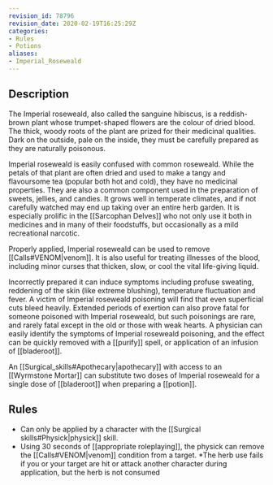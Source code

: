 ```yaml
---
revision_id: 78796
revision_date: 2020-02-19T16:25:29Z
categories:
- Rules
- Potions
aliases:
- Imperial_Roseweald
---
```



## Description
The Imperial roseweald, also called the sanguine hibiscus, is a reddish-brown plant whose trumpet-shaped flowers are the colour of dried blood. The thick, woody roots of the plant are prized for their medicinal qualities. Dark on the outside, pale on the inside, they must be carefully prepared as they are naturally poisonous. 

Imperial roseweald is easily confused with common roseweald. While the petals of that plant are often dried and used to make a tangy and flavoursome tea (popular both hot and cold), they have no medicinal properties. They are also a common component used in the preparation of sweets, jellies, and candies. It grows well in temperate climates, and if not carefully watched may end up taking over an entire herb garden. It is especially prolific in the [[Sarcophan Delves]] who not only use it both in medicines and in many of their foodstuffs, but occasionally as a mild recreational narcotic.

Properly applied, Imperial roseweald can be used to remove [[Calls#VENOM|venom]]. It is also useful for treating illnesses of the blood, including minor curses that thicken, slow, or cool the vital life-giving liquid.

Incorrectly prepared it can induce symptoms including profuse sweating, reddening of the skin (like extreme blushing), temperature fluctuation and fever. A victim of Imperial roseweald poisoning will find that even superficial cuts bleed heavily. Extended periods of exertion can also prove fatal for someone poisoned with Imperial roseweald, but such poisonings are rare, and rarely fatal except in the old or those with weak hearts. A physician can easily identify the symptoms of Imperial roseweald poisoning, and the effect can be quickly removed with a [[purify]] spell, or application of an infusion of [[bladeroot]].

An [[Surgical_skills#Apothecary|apothecary]] with access to an [[Wyrmstone Mortar]] can substitute two doses of Imperial roseweald for a single dose of [[bladeroot]] when preparing a [[potion]].

## Rules
* Can only be applied by a character with the [[Surgical skills#Physick|physick]] skill.
* Using 30 seconds of [[appropriate roleplaying]], the physick can remove the [[Calls#VENOM|venom]] condition from a target.
*The herb use fails if you or your target are hit or attack another character during application, but the herb is not consumed



